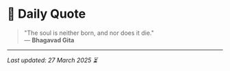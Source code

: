 # 📜 Daily Quote

> "The soul is neither born, and nor does it die."  
> — **Bhagavad Gita**

---

_Last updated: 27 March 2025 ⏳_
